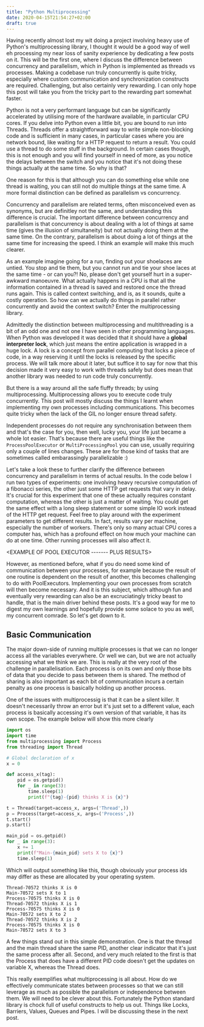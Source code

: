```yaml
---
title: "Python Multiprocessing"
date: 2020-04-15T21:54:27+02:00
draft: true
---
```


Having recently almost lost my wit doing a project involving heavy use of Python's multiprocessing library, I thought it would be a good way of well eh processing my near loss of sanity experience by dedicating a few posts on it. This will be the first one, where I discuss the difference between concurrency and parallelism, which in Python is implemented as threads vs processes. Making a codebase run truly concurrently is quite tricky, especially where custom communication and synchronization constructs are required. Challenging, but also certainly very rewarding. I can only hope this post will take you from the tricky part to the rewarding part somewhat faster. 

Python is not a very performant language but can be significantly accelerated by utilising more of the hardware available, in particular CPU cores. If you delve into Python even a little bit, you are bound to run into Threads. Threads offer a straightforward way to write simple non-blocking code and is sufficient in many cases, in particular cases where you are network bound, like waiting for a HTTP request to return a result. You could use a thread to do some stuff in the background. In certain cases though, this is not enough and you will find yourself in need of more, as you notice the delays between the switch and you notice that it's not doing these things actually at the same time. So why is that?

One reason for this is that although you can do something else while one thread is waiting, you can still not do multiple things at the same time. A more formal distinction can be defined as parallelism vs concurrency. 

Concurrency and parallelism are related terms, often misconceived even as synonyms, but are definitley not the same, and understanding this difference is crucial. The important difference between concurrency and parallelism is that concurrency is about dealing with a lot of things at same time (gives the illusion of simultaneity) but not actually doing them at the same time. On the contrary, parallelism is about doing a lot of things at the same time for increasing the speed. I think an example will make this much clearer.

As an example imagine going for a run, finding out your shoelaces are untied. You stop and tie them, but you cannot run and tie your shoe laces at the same time - or can you?! No, please don't get yourself hurt in a super-awkward manoeuvre. What actually happens in a CPU is that all the information contained in a thread is saved and restored once the thread runs again. This is called context switching, and is, as it sounds, quite a costly operation. So how can we actually do things in parallel rather concurrently and avoid the context switch? Enter the multiprocessing library.

Admittedly the distinction between multiprocessing and multithreading is a bit of an odd one and not one I have seen in other programming languages. When Python was developed it was decided that it should have a **global interpreter lock**, which just means the entire application is wrapped in a huge lock. A lock is a concept from parallel computing that locks a piece of code, in a way reserving it until the locks is released by the specific process. We will talk more about it later, but suffice it to say for now that this decision made it very easy to work with threads safely but does mean that another library was needed to run code truly concurrently.

But there is a way around all the safe fluffy threads; by using multiprocessing. Multiprocessing allows you to execute code truly concurrently. This post will mostly discuss the things I learnt when implementing my own processes including communications. This becomes quite tricky when the lack of the GIL no longer ensure thread safety. 

Independent processes do not require any synchronisation between them and that's the case for you, then well, lucky you, your life just became a whole lot easier. That's because there are useful things like the `ProcessPoolExecutor` or `MultiProcessingPool` you can use, usually requiring only a couple of lines changes. These are for those kind of tasks that are sometimes called embarassingly parallelizable :)

Let's take a look these to further clarify the difference between concurrency and parallelism in terms of actual results. In the code below I run two types of experiments: one involving heavy recursive computation of a fibonacci series, the other just some HTTP get requests that vary in delay. It's crucial for this experiment that one of these actually requires constant computation, whereas the other is just a matter of waiting. You could get the same effect with a long sleep statement or some simple IO work instead of the HTTP get request. Feel free to play around with the experiment parameters to get different results. In fact, results vary per machine, especially the number of workers. There's only so many actual CPU cores a computer has, which has a profound effect on how much your machine can do at one time. Other running processes will also affect it.

<EXAMPLE OF POOL EXECUTOR ------- PLUS RESULTS>

However, as mentioned before, what if you do need some kind of communication between your processes, for example because the result of one routine is dependent on the result of another, this becomes challenging to do with PoolExecutors. Implementing your own processes from scratch will then become necessary. And it is this subject, which although fun and eventually very rewarding can also be an excruciatingly tricky beast to handle, that is the main driver behind these posts. It's a good way for me to digest my own learnings and hopefully provide some solace to you as well, my concurrent comrade. So let's get down to it.

## Basic Communication
The major down-side of running multiple processes is that we can no longer access all the variables everywhere. Or well we can, but we are not actually accessing what we think we are. This is really at the very root of the challenge in parallelisation. Each process is on its own and only those bits of data that you decide to pass between them is shared. The method of sharing is also important as each bit of communication incurs a certain penalty as one process is basically holding up another process.

One of the issues with multiprocessig is that it can be a silent killer. It doesn't necessarily throw an error but it's just set to a different value, each process is basically accessing it's own version of that variable, it has its own scope. The example below will show this more clearly

```python
import os
import time
from multiprocessing import Process
from threading import Thread

# Global declaration of x
x = 0

def access_x(tag):
    pid = os.getpid()
    for _ in range(3):
        time.sleep(1)
        print(f"{tag}-{pid} thinks X is {x}")

t = Thread(target=access_x, args=('Thread',))
p = Process(target=access_x, args=('Process',))
t.start()
p.start()

main_pid = os.getpid()
for _ in range(3):
    x += 1
    print(f"Main-{main_pid} sets X to {x}")
    time.sleep(1)
```

Which will output something like this, though obviously your process ids may differ as these are allocated by your operating system.

```
Thread-70572 thinks X is 0
Main-70572 sets X to 1
Process-70575 thinks X is 0
Thread-70572 thinks X is 1
Process-70575 thinks X is 0
Main-70572 sets X to 2
Thread-70572 thinks X is 2
Process-70575 thinks X is 0
Main-70572 sets X to 3
```

A few things stand out in this simple demonstration. One is that the thread and the main thread share the same PID, another clear indicator that it's just the same process after all. Second, and very much related to the first is that the Process that does have a different PID code doesn't get the updates on variable X, whereas the Thread does.

This really exemplifies what multiprocessing is all about. How do we effectively communicate states between processes so that we can still leverage as much as possible the parallelism or independence between them. We will need to be clever about this. Fortunately the Python standard library is chock full of useful constructs to help us out. Things like Locks, Barriers, Values, Queues and Pipes. I will be discussing these in the next post.